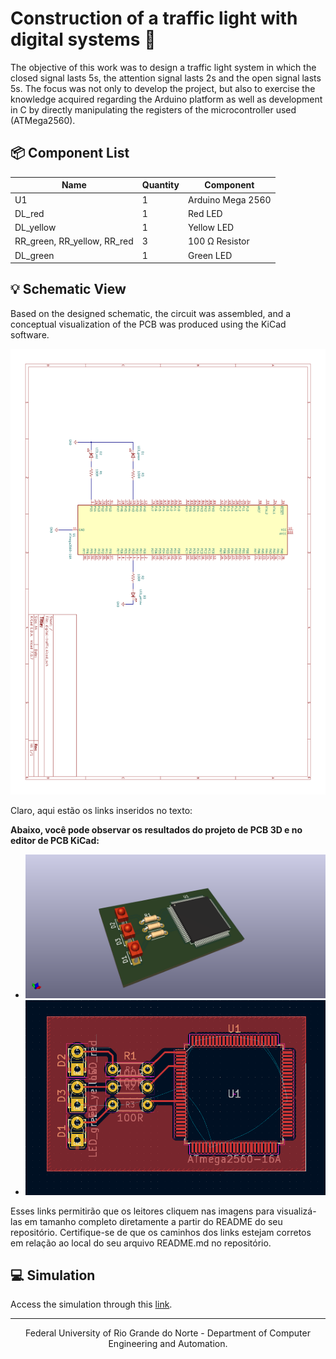 # Construction of a traffic light with digital systems 🚦

The objective of this work was to design a traffic light system in which the closed signal lasts 5s, the attention signal lasts 2s and the open signal lasts 5s. The focus was not only to develop the project, but also to exercise the knowledge acquired regarding the Arduino platform as well as development in C by directly manipulating the registers of the microcontroller used (ATMega2560).

## 📦 Component List

|Name                       |Quantity|Component             |
|---------------------------|--------|----------------------|
|U1                         |1       |Arduino Mega 2560 |
|DL_red                     |1       |Red LED               |
|DL_yellow                  |1       |Yellow LED            |
|RR_green, RR_yellow, RR_red|3       |100 Ω Resistor        |
|DL_green                   |1       |Green LED             |

## 💡 Schematic View

Based on the designed schematic, the circuit was assembled, and a conceptual visualization of the PCB was produced using the KiCad software.

<a src="./assets/schematic_view.pdf" align="center">
  <img alt="schemativ view" src="./assets/schematic-test-view.png">
</a>

Claro, aqui estão os links inseridos no texto:

**Abaixo, você pode observar os resultados do projeto de PCB 3D e no editor de PCB KiCad:**

- [![Resultados do PCB 3D](./assets/digital-traffic-3D.png)](./assets/digital-traffic-3D.png)
- [![Editor de PCB KiCad](./assets/PCB_test_digital_traffic.png)](./assets/PCB_test_digital_traffic.png)

Esses links permitirão que os leitores cliquem nas imagens para visualizá-las em tamanho completo diretamente a partir do README do seu repositório. Certifique-se de que os caminhos dos links estejam corretos em relação ao local do seu arquivo README.md no repositório.

## 💻 Simulation
Access the simulation through this [link](https://youtube.com/shorts/Nvl-8OjJIZM).

---

<div align="center">
  Federal University of Rio Grande do Norte - Department of Computer Engineering and Automation.
</div>

